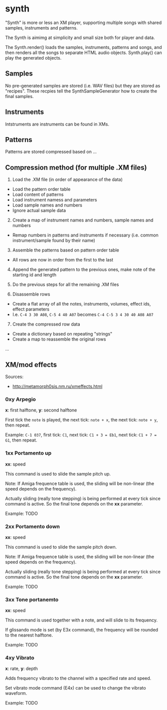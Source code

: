 # synth

"Synth" is more or less an XM player, supporting multiple songs with shared samples, instruments and patterns.

The Synth is aimimg at simplicity and small size both for player and data.

The Synth.render() loads the samples, instruments, patterns and songs, and then renders all the songs to separate HTML audio objects. Synth.play() can play the generated objects.

## Samples

No pre-generated samples are stored (i.e. WAV files) but they are stored as "recipes". These recpies tell the SynthSampleGenerator how to create the final samples.

## Instruments

Intstruments are instruments can be found in XMs.

## Patterns

Patterns are stored compressed based on ...

## Compression method (for multiple .XM files)

1. Load the .XM file (in order of appearance of the data)
  * Load the pattern order table
  * Load content of patterns
  * Load instrument namess and parameters
  * Load sample names and numbers
  * Ignore actual sample data

2. Create a map of instrument names and numbers, sample names and numbers
  * Remap numbers in patterns and instruments if necessary (i.e. common instrument/sample found by their name)

3. Assemble the patterns based on pattern order table
  * All rows are now in order from the first to the last

4. Append the generated pattern to the previous ones, make note of the starting id and length

5. Do the previous steps for all the remaining .XM files

6. Disassemble rows
  * Create a flat array of all the notes, instruments, volumes, effect ids, effect parameters
  * I.e. ```C-4 3 30 A08```, ```C-5 4 40 A07``` becomes ```C-4 C-5 3 4 30 40 A08 A07```

7. Create the compressed row data
  * Create a dictionary based on repeating "strings"
  * Create a map to reassemble the original rows

...

## XM/mod effects

Sources:
  * http://metamorph0sis.nm.ru/xmeffects.html

### 0xy Arpegio
**x**: first halftone, **y**: second halftone

First tick the ```note``` is played, the next tick: ```note + x```, the next tick: ```note + y```, then repeat.

Example: ```C-1 037```, first tick: ```C1```, next tick: ```C1 + 3 = Eb1```, next tick: ```C1 + 7 = G1```, then repeat.

### 1xx Portamento up
**xx**: speed

This command is used to slide the sample pitch up. 

Note: If Amiga frequence table is used, the sliding will be non-linear (the speed depends on the frequency).

Actually sliding (really tone stepping) is being performed at every tick since command is active. So the final tone depends on the **xx** parameter.

Example: TODO


### 2xx Portamento down
**xx**: speed

This command is used to slide the sample pitch down. 

Note: If Amiga frequence table is used, the sliding will be non-linear (the speed depends on the frequency).

Actually sliding (really tone stepping) is being performed at every tick since command is active. So the final tone depends on the **xx** parameter.

Example: TODO


### 3xx Tone portanemto
**xx**: speed

This command is used together with a note, and will slide to its frequency.

If glissando mode is set (by E3x command), the frequency will be rounded to the nearest halftone.

Example: TODO


### 4xy	Vibrato
**x**: rate, **y**: depth

Adds frequency vibrato to the channel with a specified rate and speed.

Set vibrato mode command (E4x) can be used to change the vibrato waveform.

Example: TODO
